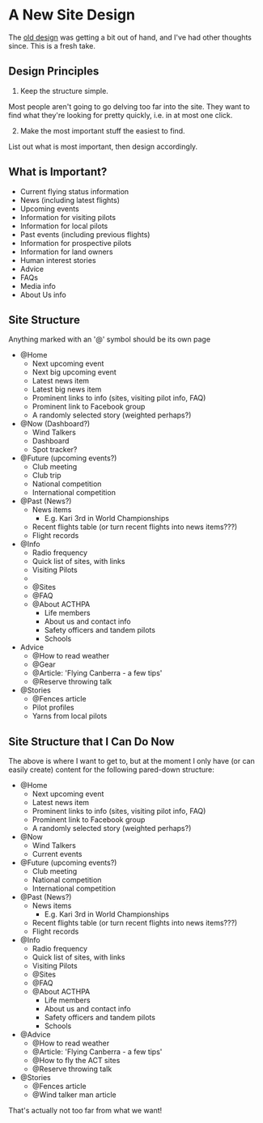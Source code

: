 # A New Site Design

The [old design](design.adoc) was getting a bit out of hand, and I've had other thoughts since.
This is a fresh take.

## Design Principles

1. Keep the structure simple.

Most people aren't going to go delving too far into the site.
They want to find what they're looking for pretty quickly, i.e. in at most one click.

2. Make the most important stuff the easiest to find.

List out what is most important, then design accordingly.

## What is Important?

- Current flying status information
- News (including latest flights)
- Upcoming events
- Information for visiting pilots
- Information for local pilots
- Past events (including previous flights)
- Information for prospective pilots
- Information for land owners
- Human interest stories
- Advice
- FAQs
- Media info
- About Us info

## Site Structure

Anything marked with an '@' symbol should be its own page

- @Home
    - Next upcoming event
    - Next big upcoming event
    - Latest news item
    - Latest big news item
    - Prominent links to info (sites, visiting pilot info, FAQ)
    - Prominent link to Facebook group
    - A randomly selected story (weighted perhaps?)
- @Now (Dashboard?)
    - Wind Talkers
    - Dashboard
    - Spot tracker?
- @Future (upcoming events?)
    - Club meeting
    - Club trip
    - National competition
    - International competition
- @Past (News?)
    - News items
        - E.g. Kari 3rd in World Championships
    - Recent flights table (or turn recent flights into news items???)
    - Flight records 
- @Info
    - Radio frequency
    - Quick list of sites, with links
    - Visiting Pilots
    - 
    - @Sites
    - @FAQ
    - @About ACTHPA
        - Life members
        - About us and contact info
        - Safety officers and tandem pilots
        - Schools
- Advice
    - @How to read weather
    - @Gear
    - @Article: 'Flying Canberra - a few tips'
    - @Reserve throwing talk
- @Stories
    - @Fences article
    - Pilot profiles
    - Yarns from local pilots

## Site Structure that I Can Do Now

The above is where I want to get to, but at the moment I only have (or can easily create) content for the following pared-down structure:

- @Home
    - Next upcoming event
    - Latest news item
    - Prominent links to info (sites, visiting pilot info, FAQ)
    - Prominent link to Facebook group
    - A randomly selected story (weighted perhaps?)
- @Now 
    - Wind Talkers
    - Current events
- @Future (upcoming events?)
    - Club meeting
    - National competition
    - International competition
- @Past (News?)
    - News items
        - E.g. Kari 3rd in World Championships
    - Recent flights table (or turn recent flights into news items???)
    - Flight records 
- @Info
    - Radio frequency
    - Quick list of sites, with links
    - Visiting Pilots
    - @Sites
    - @FAQ
    - @About ACTHPA
        - Life members
        - About us and contact info
        - Safety officers and tandem pilots
        - Schools
- @Advice
    - @How to read weather
    - @Article: 'Flying Canberra - a few tips'
    - @How to fly the ACT sites
    - @Reserve throwing talk
- @Stories
    - @Fences article
    - @Wind talker man article

That's actually not too far from what we want!
